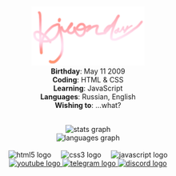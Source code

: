 <p align="center" width="100%">
    <img src="/images/logo.png" width="45%">
<br>
    <b>Birthday</b>: May 11 2009<br>
    <b>Coding</b>: HTML & CSS<br>
    <b>Learning</b>: JavaScript<br>
    <b>Languages</b>: Russian, English<br>
    <b>Wishing to</b>: ...what?
</p>

<br clear="both">

<div align="center">
  <img src="https://github-readme-stats.vercel.app/api?username=bjuonday&hide_title=false&hide_rank=false&show_icons=true&include_all_commits=true&count_private=true&disable_animations=false&theme=gotham&locale=en&hide_border=false" height="150" alt="stats graph" /> <br>
  <img src="https://github-readme-stats.vercel.app/api/top-langs?username=bjuonday&locale=en&hide_title=true&layout=compact&card_width=320&langs_count=5&theme=gotham&hide_border=false" height="150" alt="languages graph"  />
</div>


<br clear="both">

<div align="center">
  <img src="https://cdn.jsdelivr.net/gh/devicons/devicon/icons/html5/html5-plain.svg" height="30" alt="html5 logo"  />
  <img width="12" />
  <img src="https://cdn.jsdelivr.net/gh/devicons/devicon/icons/css3/css3-plain.svg" height="30" alt="css3 logo"  />
  <img width="12" />
  <img src="https://cdn.jsdelivr.net/gh/devicons/devicon/icons/javascript/javascript-plain.svg" height="30" alt="javascript logo"  />
</div>


<div align="center">
  <a href="https://www.youtube.com/@clartyy21" target="_blank">
    <img src="https://img.shields.io/static/v1?message=Youtube&logo=youtube&label=&color=FF0000&logoColor=white&labelColor=&style=for-the-badge" height="35" alt="youtube logo"  />
  </a>
  <a href="https://t.me/bjuonday" target="_blank">
    <img src="https://img.shields.io/static/v1?message=Telegram&logo=telegram&label=&color=2CA5E0&logoColor=white&labelColor=&style=for-the-badge" height="35" alt="telegram logo"  />
  </a>
  <a href="https://discord.gg/KGGzPPMzt8" target="_blank">
    <img src="https://img.shields.io/static/v1?message=Who%20needs%20it%20anyways?&logo=discord&label=Discord&color=grey&logoColor=white&labelColor=7289DA&style=for-the-badge" height="35" alt="discord logo"  />
  </a>
</div>
